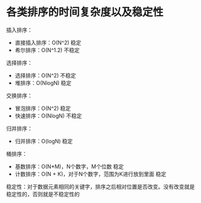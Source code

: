 # 各类排序的时间复杂度以及稳定性

插入排序：

- 直接插入排序：O(N^2)     稳定
- 希尔排序：O(N^1.2)      不稳定

选择排序：

- 选择排序：O(N^2)         不稳定
- 堆排序：O(NlogN)        稳定

交换排序：

- 冒泡排序：O(N^2)          稳定
- 快速排序：O(NlogN)       不稳定

归并排序：

- 归并排序：O(logN)              稳定

桶排序：

- 基数排序：O(N*M)，N个数字，M个位数         稳定
- 计数排序：O(N + K)，对于N个数字，范围为K进行放到里面   稳定



稳定性：对于数据元素相同的关键字，排序之后相对位置是否改变。没有改变就是稳定性的，否则就是不稳定性的